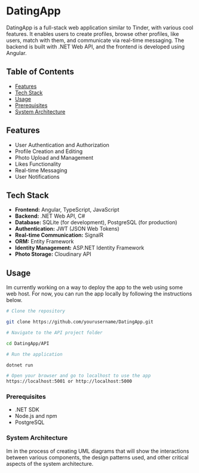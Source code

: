 # DatingApp

DatingApp is a full-stack web application similar to Tinder, with various cool features. 
It enables users to create profiles, browse other profiles, like users, match with them, and communicate via real-time messaging. 
The backend is built with .NET Web API, and the frontend is developed using Angular.

## Table of Contents

- [Features](#features)
- [Tech Stack](#tech-stack)
- [Usage](#usage)
- [Prerequisites](#prerequisites)
- [System Architecture](#system-architecture)


## Features

- User Authentication and Authorization
- Profile Creation and Editing
- Photo Upload and Management
- Likes Functionality
- Real-time Messaging
- User Notifications

## Tech Stack

- **Frontend:** Angular, TypeScript, JavaScript
- **Backend:** .NET Web API, C#
- **Database:** SQLite (for development), PostgreSQL (for production)
- **Authentication:** JWT (JSON Web Tokens)
- **Real-time Communication:** SignalR
- **ORM:** Entity Framework
- **Identity Management:** ASP.NET Identity Framework
- **Photo Storage:** Cloudinary API

## Usage

Im currently working on a way to deploy the app to the web using some web host.
For now, you can run the app locally by following the instructions below.

```bash
# Clone the repository

git clone https://github.com/yourusername/DatingApp.git

# Navigate to the API project folder

cd DatingApp/API

# Run the application

dotnet run

# Open your browser and go to localhost to use the app
https://localhost:5001 or http://localhost:5000
```

### Prerequisites

- .NET SDK
- Node.js and npm
- PostgreSQL

### System Architecture

Im in the process of creating UML diagrams that will show the interactions between various components, the design patterns used, and other critical aspects of the system architecture.
